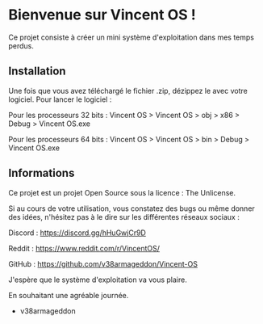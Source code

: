 # Bienvenue sur Vincent OS !
Ce projet consiste à créer un mini système d'exploitation dans mes temps perdus.

## Installation

Une fois que vous avez téléchargé le fichier .zip, dézippez le avec votre logiciel. Pour lancer le logiciel :

Pour les processeurs 32 bits : Vincent OS > Vincent OS > obj > x86 > Debug > Vincent OS.exe

Pour les processeurs 64 bits : Vincent OS > Vincent OS > bin > Debug > Vincent OS.exe

## Informations

Ce projet est un projet Open Source sous la licence : The Unlicense.

Si au cours de votre utilisation, vous constatez des bugs ou même donner des idées, n'hésitez pas à le dire sur les différentes réseaux sociaux :

Discord : https://discord.gg/hHuGwjCr9D

Reddit : https://www.reddit.com/r/VincentOS/

GitHub : https://github.com/v38armageddon/Vincent-OS

J'espère que le système d'exploitation va vous plaire.

En souhaitant une agréable journée.

- v38armageddon
